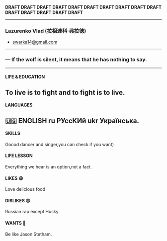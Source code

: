 **DRAFT DRAFT DRAFT DRAFT DRAFT DRAFT DRAFT DRAFT DRAFT DRAFT DRAFT DRAFT DRAFT DRAFT DRAFT**

------
### Lazurenko Vlad (拉祖連科·弗拉德)
* swarka14@gmail.com
------

### ― If the wolf is silent, it means that he has nothing to say.
------

#### LIFE & EDUCATION
To live is to fight and to fight is to live.
------

#### LANGUAGES
🇺🇸 ENGLISH ru РУссКИй ukr Українська.
------

#### SKILLS  
Goood dancer and singer,you can check if you want)


#### LIFE LESSON
Everything we hear is an option,not a fact.


#### LIKES 😃  
Love delicious food


#### DISLIKES 😞  
Russian rap except Husky

#### WANTS 🥺
Be like Jason Stetham.


